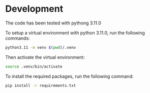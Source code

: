 # Development

The code has been tested with pythong 3.11.0

To setup a virtual environment with python 3.11.0, run the following commands:

```bash
python3.11 -m venv $(pwd)/.venv
```

Then activate the virtual environment:

```bash
source .venv/bin/activate
```

To install the required packages, run the following command:

```bash
pip install -r requirements.txt
```